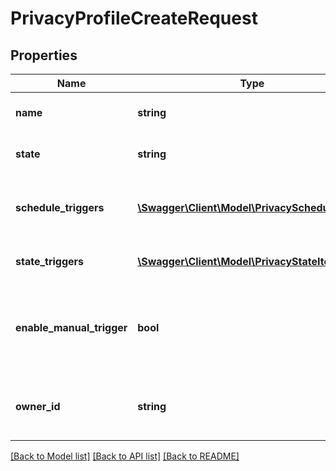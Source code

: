 # PrivacyProfileCreateRequest

## Properties
Name | Type | Description | Notes
------------ | ------------- | ------------- | -------------
**name** | **string** | A unique name for this entity | [optional] 
**state** | **string** | The current state of this entity | [optional] 
**schedule_triggers** | [**\Swagger\Client\Model\PrivacyScheduleItem[]**](PrivacyScheduleItem.md) | The scheduled trigger times for this profile | [optional] 
**state_triggers** | [**\Swagger\Client\Model\PrivacyStateItem[]**](PrivacyStateItem.md) | The state profiles to trigger on | [optional] 
**enable_manual_trigger** | **bool** | Set to true to allow manual privacy mode triggers via the API | [optional] 
**owner_id** | **string** | The company that owns this privacy profile | 

[[Back to Model list]](../README.md#documentation-for-models) [[Back to API list]](../README.md#documentation-for-api-endpoints) [[Back to README]](../README.md)


